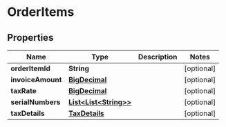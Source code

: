 
# OrderItems

## Properties
Name | Type | Description | Notes
------------ | ------------- | ------------- | -------------
**orderItemId** | **String** |  |  [optional]
**invoiceAmount** | [**BigDecimal**](BigDecimal.md) |  |  [optional]
**taxRate** | [**BigDecimal**](BigDecimal.md) |  |  [optional]
**serialNumbers** | [**List&lt;List&lt;String&gt;&gt;**](List.md) |  |  [optional]
**taxDetails** | [**TaxDetails**](TaxDetails.md) |  |  [optional]



